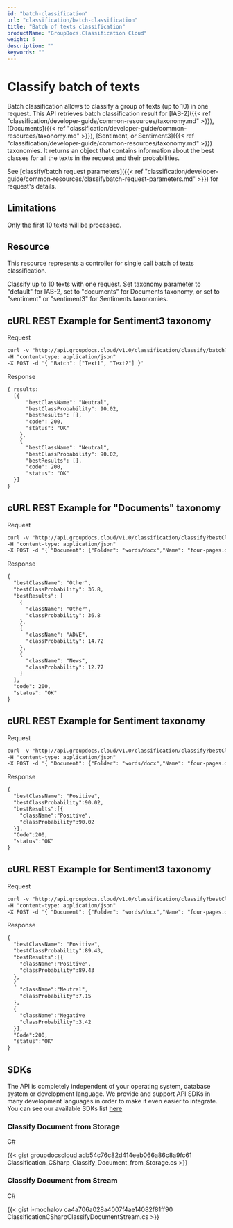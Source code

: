 ```yaml
---
id: "batch-classification"
url: "classification/batch-classification"
title: "Batch of texts classification"
productName: "GroupDocs.Classification Cloud"
weight: 5
description: ""
keywords: ""
---
```







# Classify batch of texts #

Batch classification allows to classify a group of texts (up to 10) in one request. 
This API retrieves batch classification result for [IAB-2]({{< ref "classification/developer-guide/common-resources/taxonomy.md" >}}), [Documents]({{< ref "classification/developer-guide/common-resources/taxonomy.md" >}}), [Sentiment, or Sentiment3]({{< ref "classification/developer-guide/common-resources/taxonomy.md" >}}) taxonomies. It returns an object that contains information about the best classes for all the texts in the request and their probabilities.

See [classify/batch request parameters]({{< ref "classification/developer-guide/common-resources/classifybatch-request-parameters.md" >}}) for request's details.

## Limitations ##

Only the first 10 texts will be processed.

## Resource ##

This resource represents a controller for single call batch of texts classification.

Classify up to 10 texts with one request. Set taxonomy parameter to "default" for IAB-2, set to "documents" for Documents taxonomy, or set to "sentiment" or "sentiment3" for Sentiments taxonomies.

## cURL REST Example for Sentiment3 taxonomy ##


 Request

```html 
curl -v "http://api.groupdocs.cloud/v1.0/classification/classify/batch?taxonomy#sentiment3"
-H "content-type: application/json"
-X POST -d '{ "Batch": ["Text1", "Text2"] }'
 ```


 Response

```html 
{ results:
  [{
      "bestClassName": "Neutral",
      "bestClassProbability": 90.02,
      "bestResults": [],
      "code": 200,
      "status": "OK"
    },
    {
      "bestClassName": "Neutral",
      "bestClassProbability": 90.02,
      "bestResults": [],
      "code": 200,
      "status": "OK"
  }]
}
 ```



## cURL REST Example for "Documents" taxonomy ##


 Request

```html 
curl -v "http://api.groupdocs.cloud/v1.0/classification/classify?bestClassesCount#3&taxonomy#documents"
-H "content-type: application/json"
-X POST -d '{ "Document": {"Folder": "words/docx","Name": "four-pages.docx" } }'
 ```


 Response

```html 
{
  "bestClassName": "Other",
  "bestClassProbability": 36.8,
  "bestResults": [
    {
      "className": "Other",
      "classProbability": 36.8
    },
    {
      "className": "ADVE",
      "classProbability": 14.72
    },
    {
      "className": "News",
      "classProbability": 12.77
    }
  ],
  "code": 200,
  "status": "OK"
}
 ```



## cURL REST Example for Sentiment taxonomy ##


 Request

```html 
curl -v "http://api.groupdocs.cloud/v1.0/classification/classify?bestClassesCount#1&taxonomy#sentiment"
-H "content-type: application/json"
-X POST -d '{ "Document": {"Folder": "words/docx","Name": "four-pages.docx" } }'
 ```


 Response

```html 
{
  "bestClassName": "Positive",
  "bestClassProbability":90.02,
  "bestResults":[{
    "className":"Positive",
    "classProbability":90.02
  }],
  "Code":200,
  "status":"OK"
}
 ```


## cURL REST Example for Sentiment3 taxonomy ##


 Request

```html 
curl -v "http://api.groupdocs.cloud/v1.0/classification/classify?bestClassesCount#3&taxonomy#sentiment3"
-H "content-type: application/json"
-X POST -d '{ "Document": {"Folder": "words/docx","Name": "four-pages.docx" } }'
 ```


 Response

```html 
{
  "bestClassName": "Positive",
  "bestClassProbability":89.43,
  "bestResults":[{
    "className":"Positive",
    "classProbability":89.43
  },
  {
    "className":"Neutral",
    "classProbability":7.15
  },
  {
    "className":"Negative
    "classProbability":3.42
  }],
  "Code":200,
  "status":"OK"
}
 ```


## SDKs ##

The API is completely independent of your operating system, database system or development language. We provide and support API SDKs in many development languages in order to make it even easier to integrate. You can see our available SDKs list [here](https://github.com/groupdocs-classification-cloud/)

### Classify Document from Storage ###


 C#




{{< gist groupdocscloud adb54c76c82d414eeb066a86c8a9fc61 Classification_CSharp_Classify_Document_from_Storage.cs >}}






###   ###

### Classify Document from Stream ###


 C#




{{< gist i-mochalov ca4a706a028a4007f4ae14082f81ff90 ClassificationCSharpClassifyDocumentStream.cs >}}











 


